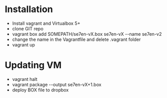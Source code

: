 Installation
===
- Install vagrant and Virtualbox 5+
- clone GIT repo
- vagrant box add SOMEPATH/se7en-vX.box se7en-vX --name se7en-v2
- change the name in the Vagrantfile and delete .vagrant folder
- vagrant up

Updating VM
===
- vagrant halt
- vagrant package --output se7en-vX+1.box
- deploy BOX file to dropbox